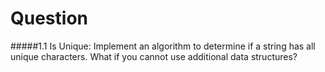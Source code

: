 # Question
#####1.1  Is Unique: Implement an algorithm to determine if a string has all unique characters. What if you cannot use additional data structures?
